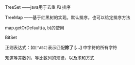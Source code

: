 TreeSet  ——java用于去重 和 排序

TreeMap  ——基于红黑树的实现。默认排序，也可以给定排序方法

map.getOrDefault(a, b)的使用

BitSet  

正则表达式：如`[^ABC]`表示匹配**除了 [...]** 中字符的所有字符

知道等差数列，等比数列的规律，以及求和方式







